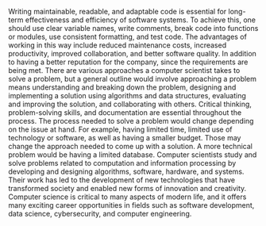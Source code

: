 Writing maintainable, readable, and adaptable code is essential for long-term effectiveness and efficiency of software systems. To achieve this, one should use clear variable names, write comments, break code into functions or modules, use consistent formatting, and test code. The advantages of working in this way include reduced maintenance costs, increased productivity, improved collaboration, and better software quality. In addition to having a better reputation for the company, since the requirements are being met. 
There are various approaches a computer scientist takes to solve a problem, but a general outline would involve approaching a problem means understanding and breaking down the problem, designing and implementing a solution using algorithms and data structures, evaluating and improving the solution, and collaborating with others. Critical thinking, problem-solving skills, and documentation are essential throughout the process. The process needed to solve a problem would change depending on the issue at hand. For example, having limited time, limited use of technology or software, as well as having a smaller budget. Those may change the approach needed to come up with a solution. A more technical problem would be having a limited database.
Computer scientists study and solve problems related to computation and information processing by developing and designing algorithms, software, hardware, and systems. Their work has led to the development of new technologies that have transformed society and enabled new forms of innovation and creativity. Computer science is critical to many aspects of modern life, and it offers many exciting career opportunities in fields such as software development, data science, cybersecurity, and computer engineering.
